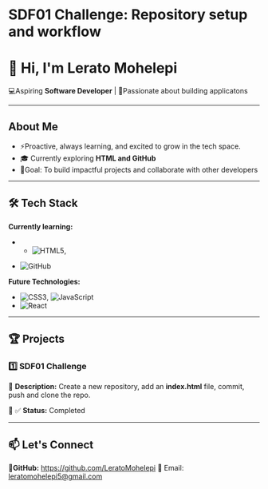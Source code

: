 # SDF01 Challenge: Repository setup and workflow

# 👋 Hi, I'm Lerato Mohelepi

💻Aspiring **Software Developer** | 🌟Passionate about building applicatons

---

##  About Me

- ⚡Proactive, always learning, and excited to grow in the tech space.
- 🎓 Currently exploring **HTML and GitHub**
- 🎯Goal: To build impactful projects and collaborate with other developers

---

## 🛠️ Tech Stack

**Currently learning:**

- - ![HTML5](https://img.shields.io/badge/-HTML5-black?style=flat-circle&logo=html5&logoColor=white),

- ![GitHub](https://img.shields.io/badge/-GitHub-181717?style=flat-circle&logo=github)

**Future Technologies:**

- ![CSS3](https://img.shields.io/badge/-CSS3-black?style=flat-circle&logo=css3), ![JavaScript](https://img.shields.io/badge/-JavaScript-black?style=flat-circle&logo=javascript)
- ![React](https://img.shields.io/badge/-React-black?style=flat-circle&logo=react)

---

## 🏆 Projects

### **1️⃣ SDF01 Challenge**

🔹 **Description:** Create a new repository, add an **index.html** file, commit, push and clone the repo.

🔹 ✅ **Status:** Completed

---

## 📫 Let's Connect

📌**GitHub:** https://github.com/LeratoMohelepi
📧 Email: leratomohelepi5@gmail.com
